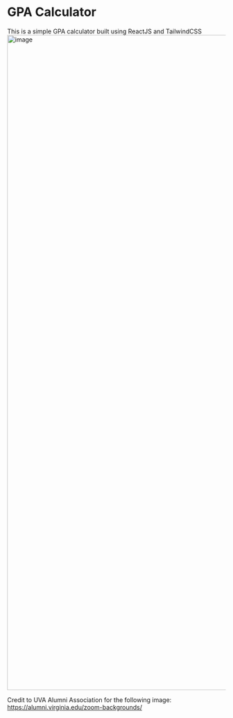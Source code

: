 # GPA Calculator

This is a simple GPA calculator built using ReactJS and TailwindCSS
<img width="1511" alt="image" src="https://github.com/gthsun/gpa-calculator/assets/144040387/ae098a1e-e894-447d-aab4-aa8786e670f2">

Credit to UVA Alumni Association for the following image: https://alumni.virginia.edu/zoom-backgrounds/

